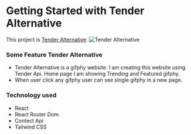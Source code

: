 # Getting Started with Tender Alternative

This project is [Tender Alternative](https://tender-alternative.netlify.app/).
![Tender Alternative](https://i.ibb.co/fpGThDP/screencapture-tender-alternative-netlify-app-2022-03-17-18-02-48.png)

### Some Feature Tender Alternative
- Tender Alternative is a gifphy website. I am creating this website using     Tender Api. Home page I am showing Trending and Featured gifphy. 
- When user click any gifphy user can see ‍single gifphy in a new page.

### Technology used

- React
- React Router Dom
- Contect Api
- Tailwind CSS

